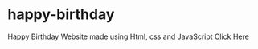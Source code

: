# happy-birthday
Happy Birthday Website made using Html, css and JavaScript
<a href="https://its yourbirthdat.me/happy-birthday/?name=Mk " target="blank">Click Here</a>

